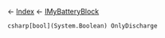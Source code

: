 ← [Index](Api-Index) ← [IMyBatteryBlock](Sandbox.ModAPI.Ingame.IMyBatteryBlock)

```csharp[bool](System.Boolean) OnlyDischarge```
